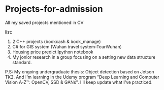 # Projects-for-admission
All my saved projects mentioned in CV 

list:
1. 2 C++ projects (bookcash & book_manage) 
2. C# for GIS system (Wuhan travel system-TourWuhan)
3. Housing price predict Ipython notebook 
4. My jonior research in a group focusing on a setting new data structure standard.

P.S: My ongoing undergraduate thesis: Object detection based on Jetson TK2. And I'm learning in the Udemy program "Deep Learning and Computer Vision A-Z™: OpenCV, SSD & GANs". I'll keep update what I've practiced.
